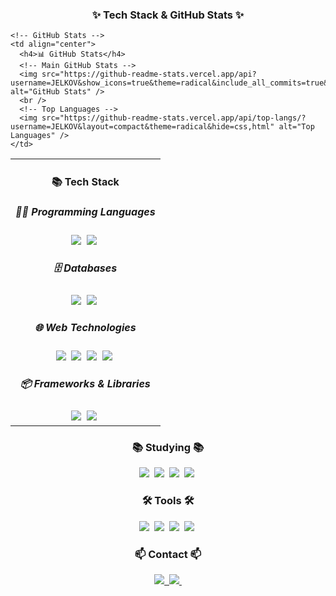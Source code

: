 <h3 align="center">✨ Tech Stack & GitHub Stats ✨</h3>
<table align="center">
  <tr>
    <!-- Tech Stack -->
    <td align="center">
      <h4>📚 Tech Stack</h4>
      <h5>👨‍💻 Programming Languages</h5>
      <img src="https://img.shields.io/badge/java-007396.svg?style=for-the-badge&logo=java&logoColor=white" />&nbsp;
      <img src="https://img.shields.io/badge/jsp-007396.svg?style=for-the-badge&logo=java&logoColor=white" />&nbsp;
      <h5>🗄️ Databases</h5>
      <img src="https://img.shields.io/badge/MySQL-4479A1.svg?style=for-the-badge&logo=mysql&logoColor=white" />&nbsp;
      <img src="https://img.shields.io/badge/Oracle-F80000.svg?style=for-the-badge&logo=oracle&logoColor=white" />&nbsp;
      <h5>🌐 Web Technologies</h5>
      <img src="https://img.shields.io/badge/HTML5-E34F26.svg?style=for-the-badge&logo=html5&logoColor=white" />&nbsp;
      <img src="https://img.shields.io/badge/CSS3-1572B6.svg?style=for-the-badge&logo=css3&logoColor=white" />&nbsp;
      <img src="https://img.shields.io/badge/JavaScript-F7DF1E.svg?style=for-the-badge&logo=javascript&logoColor=black" />&nbsp;
      <img src="https://img.shields.io/badge/jQuery-0769AD.svg?style=for-the-badge&logo=jquery&logoColor=white" />&nbsp;
      <h5>📦 Frameworks & Libraries</h5>
      <img src="https://img.shields.io/badge/Spring Framework-6DB33F.svg?style=for-the-badge&logo=spring&logoColor=white" />&nbsp;
      <img src="https://img.shields.io/badge/React-20232a.svg?style=for-the-badge&logo=react&logoColor=61DAFB" />&nbsp;
    </td>

    <!-- GitHub Stats -->
    <td align="center">
      <h4>📊 GitHub Stats</h4>
      <!-- Main GitHub Stats -->
      <img src="https://github-readme-stats.vercel.app/api?username=JELKOV&show_icons=true&theme=radical&include_all_commits=true&count_private=true" alt="GitHub Stats" />
      <br />
      <!-- Top Languages -->
      <img src="https://github-readme-stats.vercel.app/api/top-langs/?username=JELKOV&layout=compact&theme=radical&hide=css,html" alt="Top Languages" />
    </td>
  </tr>
</table>

<h3 align="center">📚 Studying 📚</h3>
<div align="center">
  <img src="https://img.shields.io/badge/python-3670A0?style=for-the-badge&logo=python&logoColor=ffdd54" />&nbsp;
  <img src="https://img.shields.io/badge/typescript-007ACC.svg?style=for-the-badge&logo=typescript&logoColor=white" />&nbsp;
  <img src="https://img.shields.io/badge/pandas-150458.svg?style=for-the-badge&logo=pandas&logoColor=white" />&nbsp;
  <img src="https://img.shields.io/badge/matplotlib-11557c.svg?style=for-the-badge&logo=matplotlib&logoColor=white" />&nbsp;
</div>

<h3 align="center">🛠 Tools 🛠</h3>
<div align="center">
  <img src="https://img.shields.io/badge/GitHub-181717.svg?style=for-the-badge&logo=github&logoColor=white" />&nbsp;
  <img src="https://img.shields.io/badge/VScode-0078D4.svg?style=for-the-badge&logo=visual-studio-code&logoColor=white" />&nbsp;
  <img src="https://img.shields.io/badge/Eclipse-2C2255.svg?style=for-the-badge&logo=eclipse&logoColor=white" />&nbsp;
  <img src="https://img.shields.io/badge/Postman-FF6C37.svg?style=for-the-badge&logo=postman&logoColor=white" />&nbsp;
</div>

<!-- Contact -->
<h3 align="center">📫 Contact 📫</h3>
<div align="center">
  <a href="https://jelkov-developer.notion.site/49ba695ecae34a729cce1f8b250c4502?pvs=4">
    <img src="https://img.shields.io/badge/Notion-F3F3F3?style=for-the-badge&logo=notion&logoColor=black" />&nbsp;
  </a>
  <a href="mailto:ajh4234@gmail.com">
    <img src="https://img.shields.io/badge/ajh4234@gmail.com-D14836?style=for-the-badge&logo=gmail&logoColor=white"/>&nbsp;
  </a>
</div>
